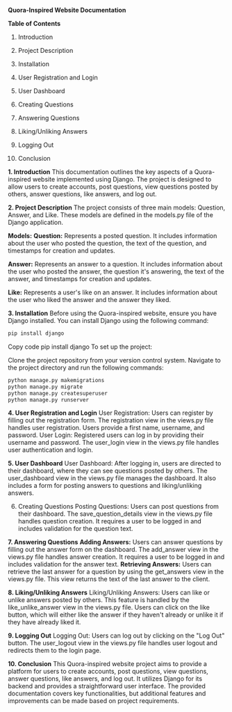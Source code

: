 **Quora-Inspired Website Documentation**

**Table of Contents**

1. Introduction

2. Project Description

3. Installation

4. User Registration and Login

5. User Dashboard

6. Creating Questions

7. Answering Questions

8. Liking/Unliking Answers

9. Logging Out

10. Conclusion






**1. Introduction**
This documentation outlines the key aspects of a Quora-inspired website implemented using Django. The project is designed to allow users to create accounts, post questions, view questions posted by others, answer questions, like answers, and log out.

**2. Project Description**
The project consists of three main models: Question, Answer, and Like. These models are defined in the models.py file of the Django application.

**Models:**
**Question:** Represents a posted question. It includes information about the user who posted the question, the text of the question, and timestamps for creation and updates.

**Answer:** Represents an answer to a question. It includes information about the user who posted the answer, the question it's answering, the text of the answer, and timestamps for creation and updates.

**Like:** Represents a user's like on an answer. It includes information about the user who liked the answer and the answer they liked.

**3. Installation**
Before using the Quora-inspired website, ensure you have Django installed. You can install Django using the following command:
```python
pip install django

```

Copy code
pip install django
To set up the project:

Clone the project repository from your version control system.
Navigate to the project directory and run the following commands:
```python
python manage.py makemigrations
python manage.py migrate
python manage.py createsuperuser
python manage.py runserver
```


**4. User Registration and Login**
User Registration: Users can register by filling out the registration form. The registration view in the views.py file handles user registration. Users provide a first name, username, and password.
User Login: Registered users can log in by providing their username and password. The user_login view in the views.py file handles user authentication and login.

**5. User Dashboard**
User Dashboard: After logging in, users are directed to their dashboard, where they can see questions posted by others. The user_dashboard view in the views.py file manages the dashboard. It also includes a form for posting answers to questions and liking/unliking answers.

6. Creating Questions
Posting Questions: Users can post questions from their dashboard. The save_question_details view in the views.py file handles question creation. It requires a user to be logged in and includes validation for the question text.

**7. Answering Questions**
**Adding Answers:** Users can answer questions by filling out the answer form on the dashboard. The add_answer view in the views.py file handles answer creation. It requires a user to be logged in and includes validation for the answer text.
**Retrieving Answers:** Users can retrieve the last answer for a question by using the get_answers view in the views.py file. This view returns the text of the last answer to the client.

**8. Liking/Unliking Answers**
Liking/Unliking Answers: Users can like or unlike answers posted by others. This feature is handled by the like_unlike_answer view in the views.py file. Users can click on the like button, which will either like the answer if they haven't already or unlike it if they have already liked it.

**9. Logging Out**
Logging Out: Users can log out by clicking on the "Log Out" button. The user_logout view in the views.py file handles user logout and redirects them to the login page.

**10. Conclusion**
This Quora-inspired website project aims to provide a platform for users to create accounts, post questions, view questions, answer questions, like answers, and log out. It utilizes Django for its backend and provides a straightforward user interface. The provided documentation covers key functionalities, but additional features and improvements can be made based on project requirements.
